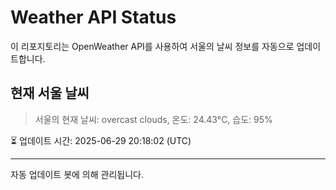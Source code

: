 
# Weather API Status

이 리포지토리는 OpenWeather API를 사용하여 서울의 날씨 정보를 자동으로 업데이트합니다.

## 현재 서울 날씨
> 서울의 현재 날씨: overcast clouds, 온도: 24.43°C, 습도: 95%

⏳ 업데이트 시간: 2025-06-29 20:18:02 (UTC)

---
자동 업데이트 봇에 의해 관리됩니다.
